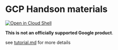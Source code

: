 # GCP Handson materials

[![Open in Cloud Shell](https://gstatic.com/cloudssh/images/open-btn.png)](https://ssh.cloud.google.com/cloudshell/open?cloudshell_git_repo=https://github.com/mouradelazhari/gcp-getting-started-lab-jp&cloudshell_working_dir=gaming/newgrad&cloudshell_tutorial=tutorial.md)

**This is not an officially supported Google product**.

see [tutorial.md](tutorial.md) for more details
